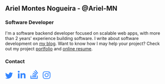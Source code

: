 ## Ariel Montes Nogueira - @Ariel-MN


### Software Developer
I'm a software backend developer focused on scalable web apps, with more than 2 years' experience building software. I write about software development on [my blog](https://montesariel.com/blog). Want to know how I may help your project? Check out my project [portfolio](https://montesariel.com/portfolio) and [online resume](https://montesariel.com/resume).

### Contact

[<img src="Assets/twitter.svg" alt="twitter" width="25"></img>](https://twitter.com/@montes_dev) &nbsp;&nbsp;
[<img src="Assets/linkedin.svg" alt="linkedin" width="25"></img>](https://linkedin.com/in/ariel-mn/en) &nbsp;&nbsp;
[<img src="Assets/stackoverflow.svg" alt="stackoverflow" width="25"></img>](https://stackoverflow.com/story/ariel-mn) &nbsp;&nbsp;
[<img src="Assets/instagram.svg" alt="instagram" width="25"></img>](https://www.instagram.com/ariel_mn1/) &nbsp;&nbsp;

